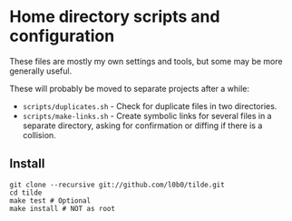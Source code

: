Home directory scripts and configuration
========================================

These files are mostly my own settings and tools, but some may be more generally useful.

These will probably be moved to separate projects after a while:

* `scripts/duplicates.sh` - Check for duplicate files in two directories.
* `scripts/make-links.sh` - Create symbolic links for several files in a separate directory, asking for confirmation or diffing if there is a collision.

Install
-------

    git clone --recursive git://github.com/l0b0/tilde.git
    cd tilde
    make test # Optional
    make install # NOT as root
